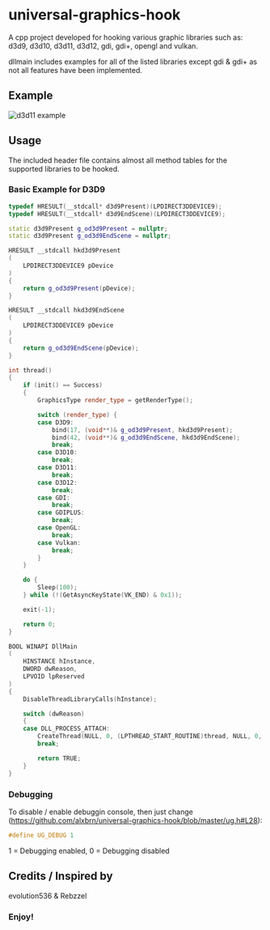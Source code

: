 # universal-graphics-hook
A cpp project developed for hooking various graphic libraries such as: d3d9, d3d10, d3d11, d3d12, gdi, gdi+, opengl and vulkan.

dllmain includes examples for all of the listed libraries except gdi & gdi+ as not all features have been implemented.

## Example
![d3d11 example](https://i.gyazo.com/86a02a5ef9430a0ce9c572c75b8df2cc.png)

## Usage
The included header file contains almost all method tables for the supported libraries to be hooked.

### Basic Example for D3D9
```c++
typedef HRESULT(__stdcall* d3d9Present)(LPDIRECT3DDEVICE9);
typedef HRESULT(__stdcall* d3d9EndScene)(LPDIRECT3DDEVICE9);

static d3d9Present g_od3d9Present = nullptr;
static d3d9Present g_od3d9EndScene = nullptr;

HRESULT __stdcall hkd3d9Present
(
	LPDIRECT3DDEVICE9 pDevice
)
{
	return g_od3d9Present(pDevice);
}

HRESULT __stdcall hkd3d9EndScene
(
	LPDIRECT3DDEVICE9 pDevice
)
{
	return g_od3d9EndScene(pDevice);
}

int thread()
{
	if (init() == Success)
	{
		GraphicsType render_type = getRenderType();

		switch (render_type) {
		case D3D9:
			bind(17, (void**)& g_od3d9Present, hkd3d9Present);
			bind(42, (void**)& g_od3d9EndScene, hkd3d9EndScene);
			break;
		case D3D10:
			break;
		case D3D11:
			break;
		case D3D12:
			break;
		case GDI:
			break;
		case GDIPLUS:
			break;
		case OpenGL:
			break;
		case Vulkan:
			break;
		}
	}

	do {
		Sleep(100);
	} while (!(GetAsyncKeyState(VK_END) & 0x1));

	exit(-1);

	return 0;
}

BOOL WINAPI DllMain
(
	HINSTANCE hInstance,
	DWORD dwReason,
	LPVOID lpReserved
)
{
	DisableThreadLibraryCalls(hInstance);

	switch (dwReason)
	{
	case DLL_PROCESS_ATTACH:
		CreateThread(NULL, 0, (LPTHREAD_START_ROUTINE)thread, NULL, 0, NULL);
		break;

		return TRUE;
	}
}
```

### Debugging
To disable / enable debuggin console, then just change (https://github.com/alxbrn/universal-graphics-hook/blob/master/ug.h#L28):
```c++
#define UG_DEBUG 1
```

1 = Debugging enabled,
0 = Debugging disabled

## Credits / Inspired by
evolution536 & Rebzzel

### Enjoy!

